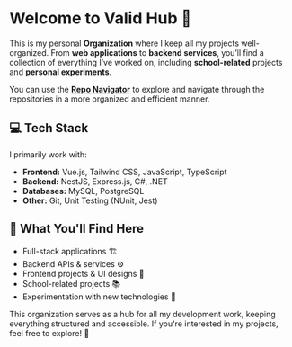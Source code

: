 # Welcome to Valid Hub 👋
This is my personal **Organization** where I keep all my projects well-organized. From **web applications** to **backend services**, you’ll find a collection of everything I’ve worked on, including **school-related** projects and **personal experiments**.

You can use the [**Repo Navigator**](github.com/valid-hub/repo-navigator) to explore and navigate through the repositories in a more organized and efficient manner.

## 💻 Tech Stack
I primarily work with:

- **Frontend:** Vue.js, Tailwind CSS, JavaScript, TypeScript
- **Backend:** NestJS, Express.js, C#, .NET
- **Databases:** MySQL, PostgreSQL
- **Other:** Git, Unit Testing (NUnit, Jest)

## 📂 What You'll Find Here
- Full-stack applications 🏗️
- Backend APIs & services ⚙️
- Frontend projects & UI designs 🎨
- School-related projects 📚
- Experimentation with new technologies 🧪


This organization serves as a hub for all my development work, keeping everything structured and accessible. If you're interested in my projects, feel free to explore! 🚀

